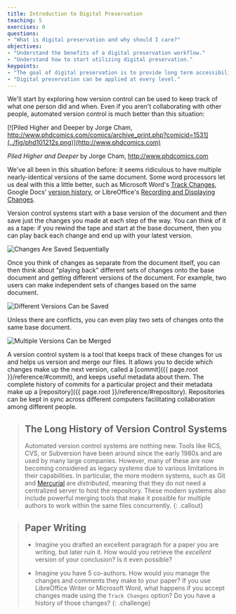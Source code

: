 ```yaml
---
title: Introduction to Digital Preservation
teaching: 5
exercises: 0
questions:
- "What is digital preservation and why should I care?"
objectives:
- "Understand the benefits of a digital preservation workflow."
- "Understand how to start utilizing digital preservation."
keypoints:
- "The goal of digital preservation is to provide long term accessibility to digitized and born-digital materials."
- "Digital preservation can be applied at every level."
---
```


We'll start by exploring how version control can be used
to keep track of what one person did and when.
Even if you aren't collaborating with other people,
automated version control is much better than this situation:

[![Piled Higher and Deeper by Jorge Cham, http://www.phdcomics.com/comics/archive_print.php?comicid=1531](../fig/phd101212s.png)](http://www.phdcomics.com)

*Piled Higher and Deeper* by Jorge Cham, <http://www.phdcomics.com>

We've all been in this situation before: it seems ridiculous to have
multiple nearly-identical versions of the same document. Some word
processors let us deal with this a little better, such as Microsoft
Word's [Track Changes](https://support.office.com/en-us/article/Track-changes-in-Word-197ba630-0f5f-4a8e-9a77-3712475e806a), Google Docs' [version
history](https://support.google.com/docs/answer/190843?hl=en), or LibreOffice's [Recording and Displaying Changes](https://help.libreoffice.org/Common/Recording_and_Displaying_Changes).

Version control systems start with a base version of the document and
then save just the changes you made at each step of the way. You can
think of it as a tape: if you rewind the tape and start at the base
document, then you can play back each change and end up with your
latest version.


![Changes Are Saved Sequentially](../fig/play-changes.svg)

Once you think of changes as separate from the document itself, you
can then think about "playing back" different sets of changes onto the
base document and getting different versions of the document. For
example, two users can make independent sets of changes based on the
same document.

![Different Versions Can be Saved](../fig/versions.svg)

Unless there are conflicts, you can even play two sets of changes onto
the same base document.

![Multiple Versions Can be Merged](../fig/merge.svg)

A version control system is a tool that keeps track of these changes
for us and helps us version and merge our files. It allows you to
decide which changes make up the next version, called a [commit]({{
page.root }}/reference/#commit), and keeps useful metadata about
them. The complete history of commits for a particular project and
their metadata make up a [repository]({{ page.root
}}/reference/#repository). Repositories can be kept in sync across
different computers facilitating collaboration among different people.

> ## The Long History of Version Control Systems
>
> Automated version control systems are nothing new.  Tools like RCS,
> CVS, or Subversion have been around since the early 1980s and are
> used by many large companies.  However, many of these are now
> becoming considered as legacy systems due to various limitations in
> their capabilities.  In particular, the more modern systems, such as
> Git and [Mercurial](http://swcarpentry.github.io/hg-novice/) are
> *distributed*, meaning that they do not need a centralized server to
> host the repository.  These modern systems also include powerful
> merging tools that make it possible for multiple authors to work
> within the same files concurrently.
{: .callout}

> ## Paper Writing
>
> * Imagine you drafted an excellent paragraph for a paper you are
>     writing, but later ruin it. How would you retrieve the
>     *excellent* version of your conclusion? Is it even possible?
>
> * Imagine you have 5 co-authors. How would you manage the changes
>     and comments they make to your paper?  If you use LibreOffice
>     Writer or Microsoft Word, what happens if you accept changes
>     made using the `Track Changes` option? Do you have a history of
>     those changes?
{: .challenge}
